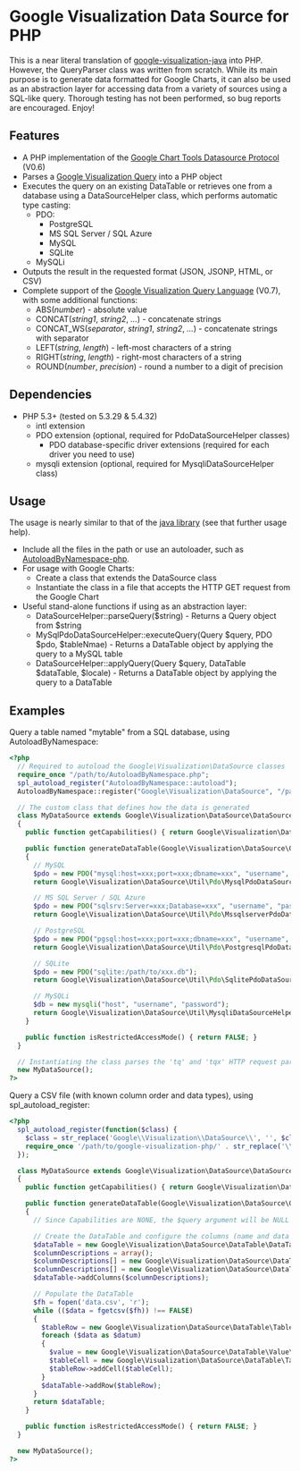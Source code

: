 Google Visualization Data Source for PHP
========================================

This is a near literal translation of [google-visualization-java](https://code.google.com/p/google-visualization-java/source/browse/trunk/src/main/java/com/google/visualization/datasource/) into PHP.
However, the QueryParser class was written from scratch.
While its main purpose is to generate data formatted for Google Charts, it can also be used as an abstraction layer for accessing data from a variety of sources using a SQL-like query.
Thorough testing has not been performed, so bug reports are encouraged.  Enjoy!


Features
--------

- A PHP implementation of the [Google Chart Tools Datasource Protocol](https://developers.google.com/chart/interactive/docs/dev/implementing_data_source) (V0.6)
- Parses a [Google Visualization Query](https://developers.google.com/chart/interactive/docs/querylanguage) into a PHP object
- Executes the query on an existing DataTable or retrieves one from a database using a DataSourceHelper class, which performs automatic type casting:
    - PDO:
        - PostgreSQL
        - MS SQL Server / SQL Azure
        - MySQL
        - SQLite
    - MySQLi
- Outputs the result in the requested format (JSON, JSONP, HTML, or CSV)
- Complete support of the [Google Visualization Query Language](https://developers.google.com/chart/interactive/docs/querylanguage) (V0.7), with some additional functions:
    - ABS(*number*) - absolute value
    - CONCAT(*string1*, *string2*, *&hellip;*) - concatenate strings
    - CONCAT_WS(*separator*, *string1*, *string2*, *&hellip;*) - concatenate strings with separator
    - LEFT(*string*, *length*) - left-most characters of a string
    - RIGHT(*string*, *length*) - right-most characters of a string
    - ROUND(*number*, *precision*) - round a number to a digit of precision


Dependencies
------------

- PHP 5.3+ (tested on 5.3.29 &amp; 5.4.32)
    - intl extension
    - PDO extension (optional, required for PdoDataSourceHelper classes)
        - PDO database-specific driver extensions (required for each driver you need to use)
    - mysqli extension (optional, required for MysqliDataSourceHelper class)

Usage
-----

The usage is nearly similar to that of the [java library](https://developers.google.com/chart/interactive/docs/dev/dsl_about) (see that further usage help).
- Include all the files in the path or use an autoloader, such as [AutoloadByNamespace-php](https://github.com/bggardner/AutoloadByNamespace-php).
- For usage with Google Charts:
    - Create a class that extends the DataSource class
    - Instantiate the class in a file that accepts the HTTP GET request from the Google Chart
- Useful stand-alone functions if using as an abstraction layer:
    - DataSourceHelper::parseQuery($string) - Returns a Query object from $string
    - MySqlPdoDataSourceHelper::executeQuery(Query $query, PDO $pdo, $tableNmae) - Returns a DataTable object by applying the query to a MySQL table 
    - DataSourceHelper::applyQuery(Query $query, DataTable $dataTable, $locale) - Returns a DataTable object by applying the query to a DataTable


Examples
--------

Query a table named "mytable" from a SQL database, using AutoloadByNamespace:
```php
<?php
  // Required to autoload the Google\Visualization\DataSource classes
  require_once "/path/to/AutoloadByNamespace.php";
  spl_autoload_register("AutoloadByNamespace::autoload");
  AutoloadByNamespace::register("Google\Visualization\DataSource", "/path/to/google-visualization-php");

  // The custom class that defines how the data is generated
  class MyDataSource extends Google\Visualization\DataSource\DataSource
  {
    public function getCapabilities() { return Google\Visualization\DataSource\Capabilities::SQL; }

    public function generateDataTable(Google\Visualization\DataSource\Query\Query $query)
    {
      // MySQL
      $pdo = new PDO("mysql:host=xxx;port=xxx;dbname=xxx", "username", "password");
      return Google\Visualization\DataSource\Util\Pdo\MysqlPdoDataSourceHelper::executeQuery($query, $pdo, "mytable");

      // MS SQL Server / SQL Azure
      $pdo = new PDO("sqlsrv:Server=xxx;Database=xxx", "username", "password");
      return Google\Visualization\DataSource\Util\Pdo\MssqlserverPdoDataSourceHelper::executeQuery($query, $pdo, "mytable");

      // PostgreSQL
      $pdo = new PDO("pgsql:host=xxx;port=xxx;dbname=xxx", "username", "password");
      return Google\Visualization\DataSource\Util\Pdo\PostgresqlPdoDataSourceHelper::executeQuery($query, $pdo, "mytable");

      // SQLite
      $pdo = new PDO("sqlite:/path/to/xxx.db");
      return Google\Visualization\DataSource\Util\Pdo\SqlitePdoDataSourceHelper::executeQuery($query, $pdo, "mytable");

      // MySQLi
      $db = new mysqli("host", "username", "password");
      return Google\Visualization\DataSource\Util\MysqliDataSourceHelper::executeQuery($query, $db, "mytable");
    }

    public function isRestrictedAccessMode() { return FALSE; }
  }

  // Instantiating the class parses the 'tq' and 'tqx' HTTP request parameters and outputs the resulting data
  new MyDataSource();
?>
```
Query a CSV file (with known column order and data types), using spl_autoload_register:
```php
<?php
  spl_autoload_register(function($class) {
    $class = str_replace('Google\\Visualization\\DataSource\\', '', $class);
    require_once '/path/to/google-visualization-php/' . str_replace('\\', DIRECTORY_SEPARATOR, $class) . '.php';
  });

  class MyDataSource extends Google\Visualization\DataSource\DataSource
  {
    public function getCapabilities() { return Google\Visualization\DataSource\Capabilities::NONE; }

    public function generateDataTable(Google\Visualization\DataSource\Query\Query $query = NULL)
    {
      // Since Capabilities are NONE, the $query argument will be NULL as the data will be processed by DataSourceHelper

      // Create the DataTable and configure the columns (name and data type)
      $dataTable = new Google\Visualization\DataSource\DataTable\DataTable();
      $columnDescriptions = array();
      $columnDescriptions[] = new Google\Visualization\DataSource\DataTable\ColumnDescription("x", Google\Visualization\DataSource\DataTable\Value\ValueType::NUMBER, "x");
      $columnDescriptions[] = new Google\Visualization\DataSource\DataTable\ColumnDescription("y", Google\Visualization\DataSource\DataTable\Value\ValueType::NUMBER, "y");
      $dataTable->addColumns($columnDescriptions);

      // Populate the DataTable
      $fh = fopen('data.csv', 'r');
      while (($data = fgetcsv($fh)) !== FALSE)
      {
        $tableRow = new Google\Visualization\DataSource\DataTable\TableRow();
        foreach ($data as $datum)
        {
          $value = new Google\Visualization\DataSource\DataTable\Value\NumberValue($datum);
          $tableCell = new Google\Visualization\DataSource\DataTable\TableCell($value);
          $tableRow->addCell($tableCell);
        }
        $dataTable->addRow($tableRow);
      }
      return $dataTable;
    }

    public function isRestrictedAccessMode() { return FALSE; }
  }

  new MyDataSource();
?>
```
